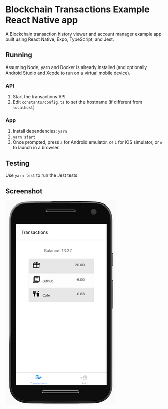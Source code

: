 # Blockchain Transactions Example React Native app

A Blockchain transaction history viewer and account manager example app built using React Native, Expo, TypeScript, and Jest.

## Running

Assuming Node, yarn and Docker is already installed (and optionally Android Studio and Xcode to run on a virtual mobile device).

### API

1. Start the transactions API
1. Edit `constants/config.ts` to set the hostname (if different from `localhost`)

### App

1. Install dependencies: `yarn`
1. `yarn start`
1. Once prompted, press `a` for Android emulator, or `i` for iOS simulator, or `w` to launch in a browser.

## Testing

Use `yarn test` to run the Jest tests.

## Screenshot

![screenshot](screenshot.png)
